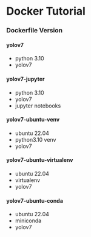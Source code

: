 # Docker Tutorial

### Dockerfile Version
#### yolov7
- python 3.10
- yolov7

#### yolov7-jupyter
- python 3.10
- yolov7
- jupyter notebooks

#### yolov7-ubuntu-venv
- ubuntu 22.04
- python3.10 venv
- yolov7

#### yolov7-ubuntu-virtualenv
- ubuntu 22.04
- virtualenv
- yolov7

#### yolov7-ubuntu-conda
- ubuntu 22.04
- miniconda
- yolov7
